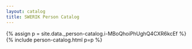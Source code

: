 ```yaml
---
layout: catalog
title: SWERIK Person Catalog
---
```

{% assign p = site.data._person-catalog.i-MBoQhoiPhUghQ4CXR6kcEf %}
{% include person-catalog.html p=p %}

